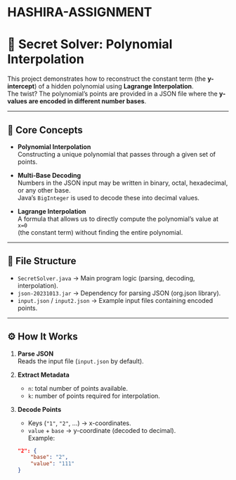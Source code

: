 
# HASHIRA-ASSIGNMENT
# 🔐 Secret Solver: Polynomial Interpolation

This project demonstrates how to reconstruct the constant term (the **y-intercept**) of a hidden polynomial using **Lagrange Interpolation**.  
The twist? The polynomial’s points are provided in a JSON file where the **y-values are encoded in different number bases**.

---

## 🎯 Core Concepts

- **Polynomial Interpolation**  
  Constructing a unique polynomial that passes through a given set of points.

- **Multi-Base Decoding**  
  Numbers in the JSON input may be written in binary, octal, hexadecimal, or any other base.  
  Java’s `BigInteger` is used to decode these into decimal values.

- **Lagrange Interpolation**  
  A formula that allows us to directly compute the polynomial’s value at `x=0`  
  (the constant term) without finding the entire polynomial.

---

## 📂 File Structure

- `SecretSolver.java` → Main program logic (parsing, decoding, interpolation).  
- `json-20231013.jar` → Dependency for parsing JSON (org.json library).  
- `input.json` / `input2.json` → Example input files containing encoded points.

---

## ⚙️ How It Works

1. **Parse JSON**  
   Reads the input file (`input.json` by default).

2. **Extract Metadata**  
   - `n`: total number of points available.  
   - `k`: number of points required for interpolation.

3. **Decode Points**  
   - Keys (`"1"`, `"2"`, …) → x-coordinates.  
   - `value` + `base` → y-coordinate (decoded to decimal).  
   Example:  
   ```json
   "2": {
       "base": "2",
       "value": "111"
   }
